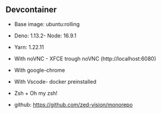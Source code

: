 ## Devcontainer

- Base image: ubuntu:rolling
- Deno: 1.13.2- Node: 16.9.1
- Yarn: 1.22.11
- With noVNC - XFCE trough noVNC (http://localhost:6080)
- With google-chrome
- With Vscode- docker preinstalled
- Zsh + Oh my zsh!

- github: https://github.com/zed-vision/monorepo
